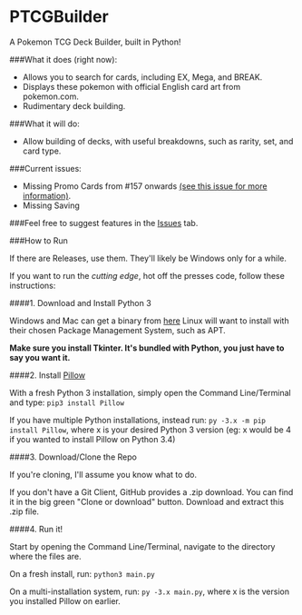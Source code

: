 PTCGBuilder
===

A Pokemon TCG Deck Builder, built in Python!

###What it does (right now):

* Allows you to search for cards, including EX, Mega, and BREAK.
* Displays these pokemon with official English card art from pokemon.com.
* Rudimentary deck building.

###What it will do:

* Allow building of decks, with useful breakdowns, such as rarity, set, and card type.

###Current issues:

* Missing Promo Cards from #157 onwards [(see this issue for more information)](https://github.com/Hydrox6/PTCGBuilder/issues/4#issuecomment-254939018).
* Missing Saving

###Feel free to suggest features in the [Issues](https://github.com/Hydrox6/PTCGBuilder/issues) tab.

###How to Run

If there are Releases, use them. They'll likely be Windows only for a while.

If you want to run the *cutting edge*, hot off the presses code, follow these instructions:

####1. Download and Install Python 3

Windows and Mac can get a binary from [here](https://www.python.org/downloads/)
Linux will want to install with their chosen Package Management System, such as APT.

**Make sure you install Tkinter. It's bundled with Python, you just have to say you want it.**

####2. Install [Pillow](https://pillow.readthedocs.io/en/3.3.x/)

With a fresh Python 3 installation, simply open the Command Line/Terminal and type:
`pip3 install Pillow`

If you have multiple Python installations, instead run:
`py -3.x -m pip install Pillow`, where x is your desired Python 3 version (eg: x would be 4 if you wanted to install Pillow on Python 3.4)

####3. Download/Clone the Repo

If you're cloning, I'll assume you know what to do.

If you don't have a Git Client, GitHub provides a .zip download. You can find it in the big green "Clone or download" button. Download and extract this .zip file.

####4. Run it!

Start by opening the Command Line/Terminal, navigate to the directory where the files are.

On a fresh install, run:
`python3 main.py`

On a multi-installation system, run:
`py -3.x main.py`, where x is the version you installed Pillow on earlier.

